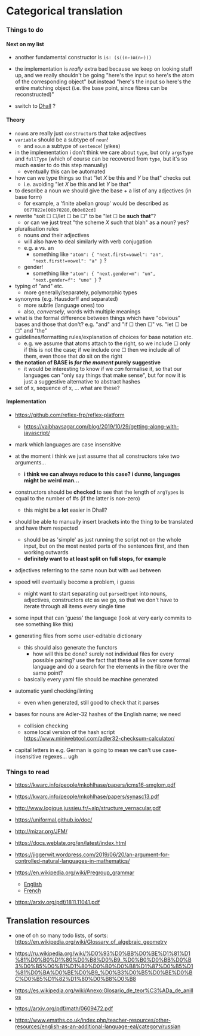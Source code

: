 # Categorical translation

### Things to do

#### Next on my list

- another fundamental constructor is `is: (s((n←)⊠(n←)))`

- the implementation is *really* extra bad because we keep on looking stuff up, and we really shouldn't be going "here's the input so here's the atom of the corresponding object" but instead "here's the input so here's the entire matching object (i.e. the base point, since fibres can be reconstructed)"

- switch to [Dhall](https://github.com/dhall-lang/dhall-lang) ?

#### Theory

- `noun`s are really just `constructor`s that take adjectives
- `variable` should be a subtype of `noun`!
    + and `noun` a subtype of `sentence`! (yikes)
- in the implementation i don't think we care about `type`, but only `argsType` and `fullType` (which of course can be recovered from `type`, but it's so much easier to do this step manually)
    + eventually this can be automated
- how can we type things so that "let $X$ be this and $Y$ be that" checks out
    + i.e. avoiding "let $X$ be this and let $Y$ be that"
- to describe a noun we should give the base + a list of any adjectives (in base form)
    + for example, a 'finite abelian group' would be described as `0677022e[08b70280,0b0e02cd]`
- rewrite "soit ☐ ☐/let ☐ be ☐" to be "let ☐ be **such that**"?
    + or can we just treat "the scheme $X$ such that blah" as a noun? yes?
- pluralisation rules
    + nouns _and_ their adjectives
    + will also have to deal similarly with verb conjugation
    + e.g. a vs. an
        * something like `"atom": { "next.first=vowel": "an", "next.first!=vowel": "a" }` ?
    + gender!
        * something like `"atom": { "next.gender=m": "un", "next.gender=f": "une" }` ?
- typing of "and" etc.
    + more generally/separately, polymorphic types
- synonyms (e.g. Hausdorff and separated)
    + more subtle (language ones) too
    + also, _conversely_, words with multiple meanings
- what is the formal difference between things which have "obvious" bases and those that don't? e.g. "and" and "if ☐ then ☐" vs. "let ☐ be ☐" and "the"
- guidelines/formatting rules/explanation of choices for base notation etc.
    + e.g. we assume that atoms attach to the right, so we include ☐ only if this is not the case; if we include one ☐ then we include all of them, even those that _do_ sit on the right
- **the notation of BASE is _for the moment_ purely suggestive**
    + it would be interesting to know if we _can_ formalise it, so that our languages can "only say things that make sense", but for now it is just a suggestive alternative to abstract hashes
- set of x, sequence of x, ... what are these?

#### Implementation

- https://github.com/reflex-frp/reflex-platform
    + https://vaibhavsagar.com/blog/2019/10/29/getting-along-with-javascript/

- mark which languages are case insensitive
- at the moment i think we just assume that all constructors take two arguments...
    + **i think we can always reduce to this case? i dunno, languages might be weird man...**
- constructors should be **checked** to see that the length of `argTypes` is equal to the number of #s (if the latter is non-zero)
    + this might be a **lot** easier in Dhall?
- should be able to manually insert brackets into the thing to be translated and have them respected
    + should be as 'simple' as just running the script not on the whole input, but on the most nested parts of the sentences first, and then working outwards
    + **definitely want to at least split on full stops, for example**
- adjectives referring to the same noun but with `and` between
- speed will eventually become a problem, i guess
    + might want to start separating out `parsedInput` into nouns, adjectives, constructors etc as we go, so that we don't have to iterate through all items every single time
- some input that can 'guess' the language (look at very early commits to see something like this)
- generating files from some user-editable dictionary
    + this should also generate the functors
        * how will this be done? surely not individual files for every possible pairing? use the fact that these all lie over some formal language and do a search for the elements in the fibre over the same point?
    + basically every yaml file should be machine generated
- automatic yaml checking/linting
    + even when generated, still good to check that it parses
- bases for nouns are Adler-32 hashes of the English name; we need
    + collision checking
    + some local version of the hash script https://www.miniwebtool.com/adler32-checksum-calculator/
- capital letters in e.g. German is going to mean we can't use case-insensitive regexes... ugh

### Things to read

- https://kwarc.info/people/mkohlhase/papers/icms16-smglom.pdf

- https://kwarc.info/people/mkohlhase/papers/synasc13.pdf
- http://www.logique.jussieu.fr/~alp/structure_vernacular.pdf
- https://uniformal.github.io/doc/

- http://mizar.org/JFM/

- https://docs.weblate.org/en/latest/index.html

- https://jiggerwit.wordpress.com/2019/06/20/an-argument-for-controlled-natural-languages-in-mathematics/

- https://en.wikipedia.org/wiki/Pregroup_grammar
    + [English](http://www.math.mcgill.ca/barr/lambek/pdffiles/Pregrammars.pdf)
    + [French](https://hal-lirmm.ccsd.cnrs.fr/file/index/docid/306504/filename/PrellerPrince-LinearParsing.pdf)

- https://arxiv.org/pdf/1811.11041.pdf

## Translation resources

- one of oh so many todo lists, of sorts: https://en.wikipedia.org/wiki/Glossary_of_algebraic_geometry

- https://ru.wikipedia.org/wiki/%D0%93%D0%BB%D0%BE%D1%81%D1%81%D0%B0%D1%80%D0%B8%D0%B9_%D0%B0%D0%BB%D0%B3%D0%B5%D0%B1%D1%80%D0%B0%D0%B8%D1%87%D0%B5%D1%81%D0%BA%D0%BE%D0%B9_%D0%B3%D0%B5%D0%BE%D0%BC%D0%B5%D1%82%D1%80%D0%B8%D0%B8
- https://es.wikipedia.org/wiki/Anexo:Glosario_de_teor%C3%ADa_de_anillos
- https://arxiv.org/pdf/math/0609472.pdf
- https://www.emaths.co.uk/index.php/teacher-resources/other-resources/english-as-an-additional-language-eal/category/russian


